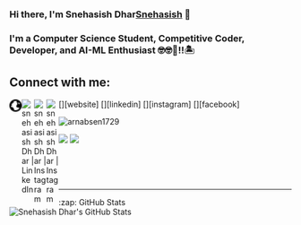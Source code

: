 ### Hi there, I'm Snehasish Dhar[Snehasish][website] 👋

### I'm a Computer Science Student, Competitive Coder, Developer, and AI-ML Enthusiast 🤓🤓🤫!!🏝

## Connect with me:

<p align="left" style="display: inline">
[<img align="left" alt="dsnehasish74.github.io/portfolio/" width="22px" src="https://raw.githubusercontent.com/iconic/open-iconic/master/svg/globe.svg" />][website]
[<img align="left" alt="snehasish Dhar | LinkedIn" width="22px" src="https://cdn.jsdelivr.net/npm/simple-icons@v3/icons/linkedin.svg" />][linkedin]
[<img align="left" alt="snehasish Dhar | Instagram" width="22px" src="https://cdn.jsdelivr.net/npm/simple-icons@v3/icons/instagram.svg" />][instagram]
[<img align="left" alt="snehasish Dhar | Instagram" width="22px" src="https://cdn.jsdelivr.net/npm/simple-icons@v3/icons/facebook.svg" />][facebook]
<p align="left"> <img src="https://komarev.com/ghpvc/?username=dsnehasish74" alt="arnabsen1729" /> </p>
<img src="https://img.shields.io/github/followers/dsnehasish74?style=for-the-badge">
<img src="https://img.shields.io/github/stars/dsnehasish74?style=for-the-badge">
</p>


<br />


<br />
<br />

---
  <summary>:zap: GitHub Stats</summary>

  <img align="left" alt="Snehasish Dhar's GitHub Stats" src="https://github-readme-stats.codestackr.vercel.app/api?username=dsnehasish74&show_icons=true&hide_border=true" />


[website]: https://dsnehasish74.github.io/portfolio/
[instagram]: https://www.instagram.com/snehasish_dhar/?hl=en
[linkedin]: https://www.linkedin.com/in/snehasish-dhar-b657721a0/
[facebook]: https://www.facebook.com/snehasish.dhar.129/
